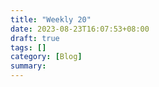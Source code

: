 ```yaml
---
title: "Weekly 20"
date: 2023-08-23T16:07:53+08:00
draft: true
tags: []
category: [Blog]
summary: 
---
```

